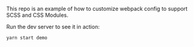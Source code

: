 This repo is an example of how to customize webpack config to support SCSS and CSS Modules.

Run the dev server to see it in action:

```
yarn start demo
```
